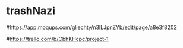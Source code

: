 # trashNazi

#https://app.moqups.com/gliechty/n3lLJpnZYb/edit/page/a8e3f8202

#https://trello.com/b/CbhKHcpc/project-1

